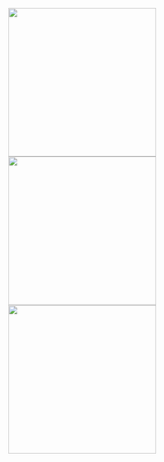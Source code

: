   <img height="300" width="300" src="https://lanl.github.io/LaGriT/docsassets/images/brick1aa.gif">   <img height="300" width="300" src="https://lanl.github.io/LaGriT/docsassets/images/brick1bb.gif">
  <img height="300" width="300" src="https://lanl.github.io/LaGriT/docsassets/images/brick1cc.gif">   

